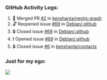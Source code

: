 

  <h3>GitHub Activity Logs:</h3>

  <!--START_SECTION:activity-->

1. 🎉 Merged PR [#2](https://github.com/kenshanta/nextjs-graph/pull/2) in [kenshanta/nextjs-graph](https://github.com/kenshanta/nextjs-graph)
2. 🔓 Reopened issue [#69](https://github.com/Debian/.github/issues/69) in [Debian/.github](https://github.com/Debian/.github)
3. 🔒 Closed issue [#69](https://github.com/Debian/.github/issues/69) in [Debian/.github](https://github.com/Debian/.github)
4. ❗ Opened issue [#69](https://github.com/Debian/.github/issues/69) in [Debian/.github](https://github.com/Debian/.github)
5. 🔒 Closed issue [#6](https://github.com/kenshanta/contactz/issues/6) in [kenshanta/contactz](https://github.com/kenshanta/contactz)
      <!--END_SECTION:activity-->




### Just for my ego:

![](https://komarev.com/ghpvc/?username=kenshanta&color=orange&style=for-the-badge)
